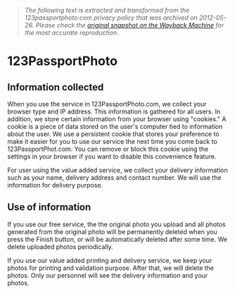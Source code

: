 > *The following text is extracted and transformed from the 123passportphoto.com privacy policy that was archived on 2012-05-26. Please check the [original snapshot on the Wayback Machine](https://web.archive.org/web/20120526000919id_/http%3A//www.123passportphoto.com/privacy.php) for the most accurate reproduction.*

# 123PassportPhoto

## Information collected

When you use the service in 123PassportPhoto.com, we collect your browser type and IP address. This information is gathered for all users. In addition, we store certain information from your browser using "cookies." A cookie is a piece of data stored on the user's computer tied to information about the user. We use a persistent cookie that stores your preference to make it easier for you to use our service the next time you come back to 123PassportPhot.com. You can remove or block this cookie using the settings in your browser if you want to disable this convenience feature.

For user using the value added service, we collect your delivery information such as your name, delivery address and contact number. We will use the information for delivery purpose.

## Use of information

If you use our free service, the the original photo you upload and all photos generated from the original photo will be permanently deleted when you press the Finish button, or will be automatically deleted after some time. We delete uploaded photos periodically.

If you use our value added printing and delivery service, we keep your photos for printing and validation purpose. After that, we will delete the photos. Only our personnel will see the delivery information and your photos. 
